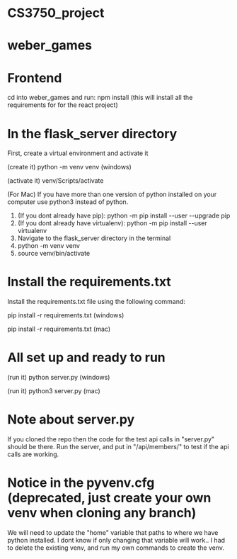 # CS3750_project

# weber_games

# Frontend

cd into weber_games and run:
npm install
(this will install all the requirements for for the react project)

# In the flask_server directory

First, create a virtual environment and activate it

(create it) python -m venv venv (windows)

(activate it) venv/Scripts/activate

(For Mac)
If you have more than one version of python installed on your computer use python3 instead of python.

1. (If you dont already have pip): python -m pip install --user --upgrade pip
2. (If you dont already have virtualenv): python -m pip install --user virtualenv
3. Navigate to the flask_server directory in the terminal
4. python -m venv venv
5. source venv/bin/activate

# Install the requirements.txt

Install the requirements.txt file using the following command:

pip install -r requirements.txt (windows)

pip install -r requirements.txt (mac)

# All set up and ready to run

(run it) python server.py (windows)

(run it) python3 server.py (mac)

# Note about server.py

If you cloned the repo then the code for the test api calls in "server.py" should be there.
Run the server, and put in "/api/members/" to test if the api calls are working.

# Notice in the pyvenv.cfg (deprecated, just create your own venv when cloning any branch)

We will need to update the "home" variable that paths to where we have python installed.
I dont know if only changing that variable will work..
I had to delete the existing venv, and run my own commands to create the venv.
